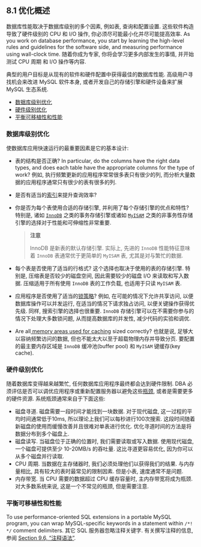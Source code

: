 ## 8.1 优化概述

数据库性能取决于数据库级别的多个因素, 例如表, 查询和配置设置. 这些软件构造导致了硬件级别的 CPU 和 I/O 操作, 你必须尽可能最小化并尽可能提高效率. As you work on database performance, you start by learning the high-level rules and guidelines for the software side, and measuring performance using wall-clock time. 随着你成为专家, 你将会学习更多内部发生的事情, 并开始测试 CPU 周期 和 I/O 操作等内容. 

典型的用户目标是从现有的软件和硬件配置中获得最佳的数据库性能. 高级用户寻找机会来改进 MySQL 软件本身, 或者开发自己的存储引擎和硬件设备来扩展 MySQL 生态系统. 

- [数据库级别优化](#数据库级别优化)
- [硬件级别优化](#硬件级别优化)
- [平衡可移植性和性能](#平衡可移植性和性能)

### 数据库级别优化

使数据库应用快速运行的最重要因素是它的基本设计:

- 表的结构是否正确? In particular, do the columns have the right data types, and does each table have the appropriate columns for the type of work? 例如, 执行频繁更新的应用程序常常很多表只有很少的列, 而分析大量数据的应用程序通常只有很少的表有很多的列. 
- 是否有适当的[索引]((https://dev.mysql.com/doc/refman/8.0/en/optimization-indexes.html))来提升查询效率? 
- 你是否为每个表使用合适的存储引擎, 并利用了每个存储引擎的优点和特性? 特别是, 诸如 [`InnoDB`](https://dev.mysql.com/doc/refman/8.0/en/optimizing-innodb.html) 之类的事务存储引擎或诸如 [`MyISAM`](https://dev.mysql.com/doc/refman/8.0/en/optimizing-myisam.html) 之类的非事务性存储引擎的选择对于性能和可伸缩性非常重要. 

    > **注意**
    > 
    > InnoDB 是新表的默认存储引擎. 实际上, 先进的 `InnoDB` 性能特征意味着 `InnoDB` 表通常优于更简单的 `MyISAM` 表, 尤其是对与繁忙的数据. 

- 每个表是否使用了适当的行格式? 这个选择也取决于使用的表的存储引擎. 特别是, 压缩表是否较少的磁盘空间, 因此需要较少的磁盘 I/O 来读取和写入数据. 压缩适用于所有使用 `InnoDB` 表的工作负载, 也适用于只读 `MyISAM` 表. 
- 应用程序是否使用了适当的[锁策略](https://dev.mysql.com/doc/refman/8.0/en/locking-issues.html)? 例如, 在可能的情况下允许共享访问, 以便数据库操作可以并发运行, 在适当的情况下请求独占访问, 以便关键操作获得优先级. 同样, 搜索引擎的选择也很重要. `InnoDB` 存储引擎可以在不需要你参与的情况下处理大多数锁问题, 从而提高数据库的并发性, 减少代码的实验和调优. 
- Are all[ memory areas used for caching](https://dev.mysql.com/doc/refman/8.0/en/buffering-caching.html) sized correctly? 也就是说, 足够大以容纳频繁访问的数据, 但也不能太大以至于超载物理内存并导致分页. 要配置的最主要内存区域是 `InnoDB` 缓冲池(buffer pool) 和 `MyISAM` 键缓存(key cache). 

### 硬件级别优化

随着数据库变得越来越繁忙, 任何数据库应用程序最终都会达到硬件限制. DBA 必须评估是否可以调优应用程序或重新配置服务器以避免这些[瓶颈](https://dev.mysql.com/doc/refman/8.0/en/glossary.html#glos_bottleneck), 或者是需要更多的硬件资源. 系统瓶颈通常来自于下面这些: 

- 磁盘寻道. 磁盘需要一段时间才能找到一块数据. 对于现代磁盘, 这一过程的平均时间通常低于10ms, 所以理论上我们可以每秒进行100次搜索. 这段时间随着新磁盘的使用而缓慢改善并且很难对单表进行优化. 优化寻道时间的方法是将数据分布到多个磁盘上. 
- 磁盘读写. 当磁盘位于正确的位置时, 我们需要读取或写入数据. 使用现代磁盘, 一个磁盘可提供至少 10-20MB/s 的吞吐量. 这比寻道更容易优化, 因为你可以从多个磁盘并行读取. 
- CPU 周期. 当数据在主存储器时, 我们必须处理他们以获得我们的结果. 与内存量相比, 具有较大的表时最常见的限制因素. 但是小表, 速度通常不是问题. 
- 内存带宽. 当 CPU 需要的数据超过 CPU 缓存容量时, 主内存带宽将成为瓶颈. 对大多数系统来说, 这是一个不常见的瓶颈, 但是需要注意. 

### 平衡可移植性和性能

To use performance-oriented SQL extensions in a portable MySQL program, you can wrap MySQL-specific keywords in a statement within `/*! */` comment delimiters. 其它 SQL 服务器忽略注释关键字. 有关撰写注释的信息, 参阅 [Section 9.6, “注释语法”](https://dev.mysql.com/doc/refman/8.0/en/comments.html). 
